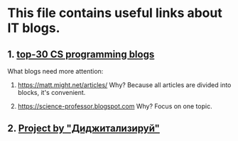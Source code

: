# This file contains useful links about IT blogs.

## 1. [top-30 CS programming blogs](https://tproger.ru/translations/top-30-computer-science-programming-blogs/)

What blogs need more attention:

  1. https://matt.might.net/articles/
  Why? Because all articles are divided into blocks, it's convenient.
  
  2. https://science-professor.blogspot.com
  Why? Focus on one topic.
  
## 2. [Project by "Диджитализируй"](https://github.com/alexey-goloburdin/thanks)


  
